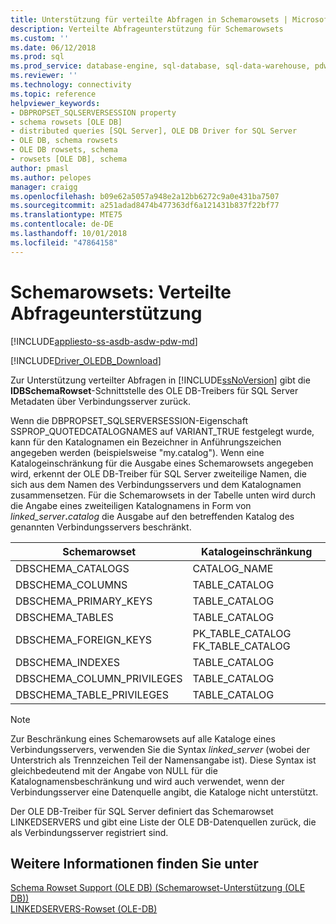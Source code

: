 ```yaml
---
title: Unterstützung für verteilte Abfragen in Schemarowsets | Microsoft-Dokumentation
description: Verteilte Abfrageunterstützung für Schemarowsets
ms.custom: ''
ms.date: 06/12/2018
ms.prod: sql
ms.prod_service: database-engine, sql-database, sql-data-warehouse, pdw
ms.reviewer: ''
ms.technology: connectivity
ms.topic: reference
helpviewer_keywords:
- DBPROPSET_SQLSERVERSESSION property
- schema rowsets [OLE DB]
- distributed queries [SQL Server], OLE DB Driver for SQL Server
- OLE DB, schema rowsets
- OLE DB rowsets, schema
- rowsets [OLE DB], schema
author: pmasl
ms.author: pelopes
manager: craigg
ms.openlocfilehash: b09e62a5057a948e2a12bb6272c9a0e431ba7507
ms.sourcegitcommit: a251adad8474b477363df6a121431b837f22bf77
ms.translationtype: MTE75
ms.contentlocale: de-DE
ms.lasthandoff: 10/01/2018
ms.locfileid: "47864158"
---
```

# <a name="schema-rowsets---distributed-query-support"></a>Schemarowsets: Verteilte Abfrageunterstützung
[!INCLUDE[appliesto-ss-asdb-asdw-pdw-md](../../../includes/appliesto-ss-asdb-asdw-pdw-md.md)]

[!INCLUDE[Driver_OLEDB_Download](../../../includes/driver_oledb_download.md)]

  Zur Unterstützung verteilter Abfragen in [!INCLUDE[ssNoVersion](../../../includes/ssnoversion-md.md)] gibt die **IDBSchemaRowset**-Schnittstelle des OLE DB-Treibers für SQL Server Metadaten über Verbindungsserver zurück.  
  
 Wenn die DBPROPSET_SQLSERVERSESSION-Eigenschaft SSPROP_QUOTEDCATALOGNAMES auf VARIANT_TRUE festgelegt wurde, kann für den Katalognamen ein Bezeichner in Anführungszeichen angegeben werden (beispielsweise "my.catalog"). Wenn eine Katalogeinschränkung für die Ausgabe eines Schemarowsets angegeben wird, erkennt der OLE DB-Treiber für SQL Server zweiteilige Namen, die sich aus dem Namen des Verbindungsservers und dem Katalognamen zusammensetzen. Für die Schemarowsets in der Tabelle unten wird durch die Angabe eines zweiteiligen Katalognamens in Form von _linked\_server_**.**_catalog_ die Ausgabe auf den betreffenden Katalog des genannten Verbindungsservers beschränkt.  
  
|Schemarowset|Katalogeinschränkung|  
|-------------------|-------------------------|  
|DBSCHEMA_CATALOGS|CATALOG_NAME|  
|DBSCHEMA_COLUMNS|TABLE_CATALOG|  
|DBSCHEMA_PRIMARY_KEYS|TABLE_CATALOG|  
|DBSCHEMA_TABLES|TABLE_CATALOG|  
|DBSCHEMA_FOREIGN_KEYS|PK_TABLE_CATALOG FK_TABLE_CATALOG|  
|DBSCHEMA_INDEXES|TABLE_CATALOG|  
|DBSCHEMA_COLUMN_PRIVILEGES|TABLE_CATALOG|  
|DBSCHEMA_TABLE_PRIVILEGES|TABLE_CATALOG|  
  
> [!NOTE]  
>  Zur Beschränkung eines Schemarowsets auf alle Kataloge eines Verbindungsservers, verwenden Sie die Syntax *linked_server* (wobei der Unterstrich als Trennzeichen Teil der Namensangabe ist). Diese Syntax ist gleichbedeutend mit der Angabe von NULL für die Katalognamensbeschränkung und wird auch verwendet, wenn der Verbindungsserver eine Datenquelle angibt, die Kataloge nicht unterstützt.  
 
 Der OLE DB-Treiber für SQL Server definiert das Schemarowset LINKEDSERVERS und gibt eine Liste der OLE DB-Datenquellen zurück, die als Verbindungsserver registriert sind.  
  
## <a name="see-also"></a>Weitere Informationen finden Sie unter  
 [Schema Rowset Support &#40;OLE DB&#41; (Schemarowset-Unterstützung &#40;OLE DB&#41;)](../../oledb/ole-db/schema-rowset-support-ole-db.md)   
 [LINKEDSERVERS-Rowset &#40;OLE-DB&#41;](../../oledb/ole-db/schema-rowsets-linkedservers-rowset.md)  
  
  
